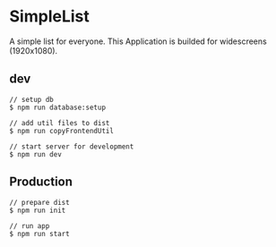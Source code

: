 # SimpleList
A simple list for everyone.
This Application is builded for widescreens (1920x1080).
## dev
```
// setup db
$ npm run database:setup

// add util files to dist
$ npm run copyFrontendUtil

// start server for development
$ npm run dev
```

## Production
```
// prepare dist
$ npm run init

// run app
$ npm run start
```
